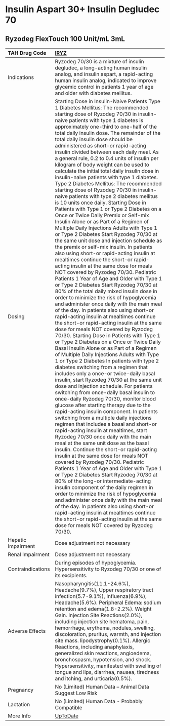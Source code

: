 # Insulin Aspart 30+ Insulin Degludec 70

## Ryzodeg FlexTouch 100 Unit/mL 3mL

| TAH Drug Code      | [IRYZ](https://www.tahsda.org.tw/drugs/hissearch.php?drug_code=IRYZ)                                                                                                                                                                                                                                                                                                                                                                                                                                                                                                                                                                                                                                                                                                                                                                                                                                                                                                                                                                                                                                                                                                                                                                                                                                                                                                                                                                                                                                                                                                                                                                                                                                                                                                                                                                                                                                                                                                                                                                                                                                                                                                                                                                                                                                                                                                                                                                                                                                                                                                                                                                                                                                                                                                                                                                                                                                                                                                                                               |
|:-------------------|:-------------------------------------------------------------------------------------------------------------------------------------------------------------------------------------------------------------------------------------------------------------------------------------------------------------------------------------------------------------------------------------------------------------------------------------------------------------------------------------------------------------------------------------------------------------------------------------------------------------------------------------------------------------------------------------------------------------------------------------------------------------------------------------------------------------------------------------------------------------------------------------------------------------------------------------------------------------------------------------------------------------------------------------------------------------------------------------------------------------------------------------------------------------------------------------------------------------------------------------------------------------------------------------------------------------------------------------------------------------------------------------------------------------------------------------------------------------------------------------------------------------------------------------------------------------------------------------------------------------------------------------------------------------------------------------------------------------------------------------------------------------------------------------------------------------------------------------------------------------------------------------------------------------------------------------------------------------------------------------------------------------------------------------------------------------------------------------------------------------------------------------------------------------------------------------------------------------------------------------------------------------------------------------------------------------------------------------------------------------------------------------------------------------------------------------------------------------------------------------------------------------------------------------------------------------------------------------------------------------------------------------------------------------------------------------------------------------------------------------------------------------------------------------------------------------------------------------------------------------------------------------------------------------------------------------------------------------------------------------------------------------------|
| Indications        | Ryzodeg 70/30 is a mixture of insulin degludec, a long-acting human insulin analog, and insulin aspart, a rapid-acting human insulin analog, indicated to improve glycemic control in patients 1 year of age and older with diabetes mellitus.                                                                                                                                                                                                                                                                                                                                                                                                                                                                                                                                                                                                                                                                                                                                                                                                                                                                                                                                                                                                                                                                                                                                                                                                                                                                                                                                                                                                                                                                                                                                                                                                                                                                                                                                                                                                                                                                                                                                                                                                                                                                                                                                                                                                                                                                                                                                                                                                                                                                                                                                                                                                                                                                                                                                                                     |
| Dosing             | Starting Dose in Insulin-Naive Patients Type 1 Diabetes Mellitus: The recommended starting dose of Ryzodeg 70/30 in insulin-naive patients with type 1 diabetes is approximately one-third to one-half of the total daily insulin dose. The remainder of the total daily insulin dose should be administered as short-or rapid-acting insulin divided between each daily meal. As a general rule, 0.2 to 0.4 units of insulin per kilogram of body weight can be used to calculate the initial total daily insulin dose in insulin-naive patients with type 1 diabetes. Type 2 Diabetes Mellitus: The recommended starting dose of Ryzodeg 70/30 in insulin-naive patients with type 2 diabetes mellitus is 10 units once daily. Starting Dose in Patients with Type 1 or Type 2 Diabetes on a Once or Twice Daily Premix or Self-mix Insulin Alone or as Part of a Regimen of Multiple Daily Injections Adults with Type 1 or Type 2 Diabetes Start Ryzodeg 70/30 at the same unit dose and injection schedule as the premix or self-mix insulin. In patients also using short-or rapid-acting insulin at mealtimes continue the short-or rapid-acting insulin at the same dose for meals NOT covered by Ryzodeg 70/30. Pediatric Patients 1 Year of Age and Older with Type 1 or Type 2 Diabetes Start Ryzodeg 70/30 at 80% of the total daily mixed insulin dose in order to minimize the risk of hypoglycemia and administer once daily with the main meal of the day. In patients also using short-or rapid-acting insulin at mealtimes continue the short-or rapid-acting insulin at the same dose for meals NOT covered by Ryzodeg 70/30. Starting Dose in Patients with Type 1 or Type 2 Diabetes on a Once or Twice Daily Basal Insulin Alone or as Part of a Regimen of Multiple Daily Injections Adults with Type 1 or Type 2 Diabetes In patients with type 2 diabetes switching from a regimen that includes only a once-or twice-daily basal insulin, start Ryzodeg 70/30 at the same unit dose and injection schedule. For patients switching from once-daily basal insulin to once-daily Ryzodeg 70/30, monitor blood glucose after starting therapy due to the rapid-acting insulin component. In patients switching from a multiple daily injections regimen that includes a basal and short-or rapid-acting insulin at mealtimes, start Ryzodeg 70/30 once daily with the main meal at the same unit dose as the basal insulin. Continue the short-or rapid-acting insulin at the same dose for meals NOT covered by Ryzodeg 70/30. Pediatric Patients 1 Year of Age and Older with Type 1 or Type 2 Diabetes Start Ryzodeg 70/30 at 80% of the long-or intermediate-acting insulin component of the daily regimen in order to minimize the risk of hypoglycemia and administer once daily with the main meal of the day. In patients also using short-or rapid-acting insulin at mealtimes continue the short-or rapid-acting insulin at the same dose for meals NOT covered by Ryzodeg 70/30. |
| Hepatic Impairment | Dose adjustment not necessary                                                                                                                                                                                                                                                                                                                                                                                                                                                                                                                                                                                                                                                                                                                                                                                                                                                                                                                                                                                                                                                                                                                                                                                                                                                                                                                                                                                                                                                                                                                                                                                                                                                                                                                                                                                                                                                                                                                                                                                                                                                                                                                                                                                                                                                                                                                                                                                                                                                                                                                                                                                                                                                                                                                                                                                                                                                                                                                                                                                      |
| Renal Impairment   | Dose adjustment not necessary                                                                                                                                                                                                                                                                                                                                                                                                                                                                                                                                                                                                                                                                                                                                                                                                                                                                                                                                                                                                                                                                                                                                                                                                                                                                                                                                                                                                                                                                                                                                                                                                                                                                                                                                                                                                                                                                                                                                                                                                                                                                                                                                                                                                                                                                                                                                                                                                                                                                                                                                                                                                                                                                                                                                                                                                                                                                                                                                                                                      |
| Contraindications  | During episodes of hypoglycemia. Hypersensitivity to Ryzodeg 70/30 or one of its excipients.                                                                                                                                                                                                                                                                                                                                                                                                                                                                                                                                                                                                                                                                                                                                                                                                                                                                                                                                                                                                                                                                                                                                                                                                                                                                                                                                                                                                                                                                                                                                                                                                                                                                                                                                                                                                                                                                                                                                                                                                                                                                                                                                                                                                                                                                                                                                                                                                                                                                                                                                                                                                                                                                                                                                                                                                                                                                                                                       |
| Adverse Effects    | Nasopharyngitis(11.1-24.6%), Headache(9.7%), Upper respiratory tract infection(5.7-9.1%), Influenza(6.9%), Headache(5.6%). Peripheral Edema: sodium retention and edema(1.8-2.2%). Weight Gain. Injection Site Reactions(2.0%), including injection site hematoma, pain, hemorrhage, erythema, nodules, swelling, discoloration, pruritus, warmth, and injection site mass. lipodystrophy(0.1%). Allergic Reactions, including anaphylaxis, generalized skin reactions, angioedema, bronchospasm, hypotension, and shock. Hypersensitivity, manifested with swelling of tongue and lips, diarrhea, nausea, tiredness and itching, and urticaria(0.5%).                                                                                                                                                                                                                                                                                                                                                                                                                                                                                                                                                                                                                                                                                                                                                                                                                                                                                                                                                                                                                                                                                                                                                                                                                                                                                                                                                                                                                                                                                                                                                                                                                                                                                                                                                                                                                                                                                                                                                                                                                                                                                                                                                                                                                                                                                                                                                             |
| Pregnancy          | No (Limited) Human Data – Animal Data Suggest Low Risk                                                                                                                                                                                                                                                                                                                                                                                                                                                                                                                                                                                                                                                                                                                                                                                                                                                                                                                                                                                                                                                                                                                                                                                                                                                                                                                                                                                                                                                                                                                                                                                                                                                                                                                                                                                                                                                                                                                                                                                                                                                                                                                                                                                                                                                                                                                                                                                                                                                                                                                                                                                                                                                                                                                                                                                                                                                                                                                                                             |
| Lactation          | No (Limited) Human Data - Probably Compatible                                                                                                                                                                                                                                                                                                                                                                                                                                                                                                                                                                                                                                                                                                                                                                                                                                                                                                                                                                                                                                                                                                                                                                                                                                                                                                                                                                                                                                                                                                                                                                                                                                                                                                                                                                                                                                                                                                                                                                                                                                                                                                                                                                                                                                                                                                                                                                                                                                                                                                                                                                                                                                                                                                                                                                                                                                                                                                                                                                      |
| More Info          | [UpToDate](https://www.uptodate.com/contents/insulin-aspart-30+-insulin-degludec-70-drug-information)                                                                                                                                                                                                                                                                                                                                                                                                                                                                                                                                                                                                                                                                                                                                                                                                                                                                                                                                                                                                                                                                                                                                                                                                                                                                                                                                                                                                                                                                                                                                                                                                                                                                                                                                                                                                                                                                                                                                                                                                                                                                                                                                                                                                                                                                                                                                                                                                                                                                                                                                                                                                                                                                                                                                                                                                                                                                                                              |

